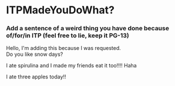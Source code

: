 # ITPMadeYouDoWhat?

### Add a sentence of a weird thing you have done because of/for/in ITP (feel free to lie, keep it PG-13)

Hello, I'm adding this because I was requested.  
Do you like snow days?

I ate spirulina and I made my friends eat it too!!!! Haha

I ate three apples today!!

